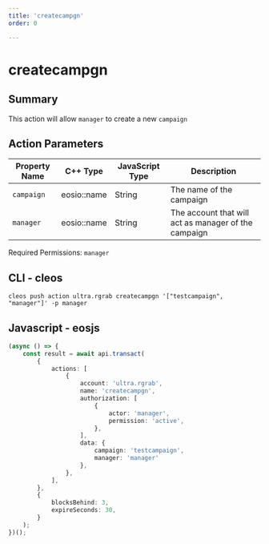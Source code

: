 ```yaml
---
title: 'createcampgn'
order: 0

---
```


# createcampgn

## Summary

This action will allow `manager` to create a new `campaign`

## Action Parameters

| Property Name | C++ Type    | JavaScript Type | Description                                          |
| ------------- | ----------- | --------------- | ---------------------------------------------------- |
| `campaign`    | eosio::name | String          | The name of the campaign                             |
| `manager`     | eosio::name | String          | The account that will act as manager of the campaign |

Required Permissions: `manager`

## CLI - cleos

```shell script
cleos push action ultra.rgrab createcampgn '["testcampaign", "manager"]' -p manager
```

## Javascript - eosjs

```typescript
(async () => {
    const result = await api.transact(
        {
            actions: [
                {
                    account: 'ultra.rgrab',
                    name: 'createcampgn',
                    authorization: [
                        {
                            actor: 'manager',
                            permission: 'active',
                        },
                    ],
                    data: {
                        campaign: 'testcampaign',
                        manager: 'manager'
                    },
                },
            ],
        },
        {
            blocksBehind: 3,
            expireSeconds: 30,
        }
    );
})();
```
